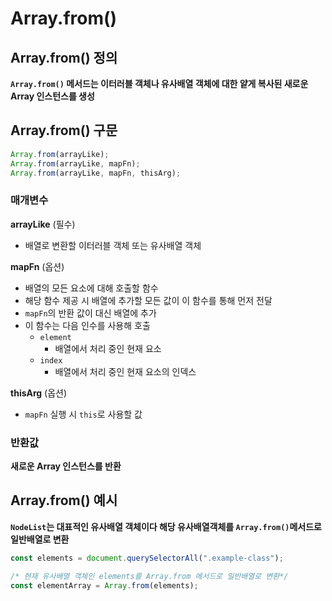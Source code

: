# Array.from()

## Array.from() 정의

**`Array.from()` 메서드는 이터러블 객체나 유사배열 객체에 대한 얕게 복사된 새로운 Array 인스턴스를 생성**

## Array.from() 구문

```js
Array.from(arrayLike);
Array.from(arrayLike, mapFn);
Array.from(arrayLike, mapFn, thisArg);
```

### 매개변수

**arrayLike** (필수)

- 배열로 변환할 이터러블 객체 또는 유사배열 객체

**mapFn** (옵션)

- 배열의 모든 요소에 대해 호출할 함수
- 해당 함수 제공 시 배열에 추가할 모든 값이 이 함수를 통해 먼저 전달
- `mapFn`의 반환 값이 대신 배열에 추가
- 이 함수는 다음 인수를 사용해 호출
  - `element`
    - 배열에서 처리 중인 현재 요소
  - `index`
    - 배열에서 처리 중인 현재 요소의 인덱스

**thisArg** (옵션)

- `mapFn` 실행 시 `this`로 사용할 값

### 반환값

**새로운 Array 인스턴스를 반환**

## Array.from() 예시

**`NodeList`는 대표적인 유사배열 객체이다 해당 유사배열객체를 `Array.from()`메서드로 일반배열로 변환**

```js
const elements = document.querySelectorAll(".example-class");

/* 현재 유사배열 객체인 elements를 Array.from 메서드로 일반배열로 변환*/
const elementArray = Array.from(elements);
```
